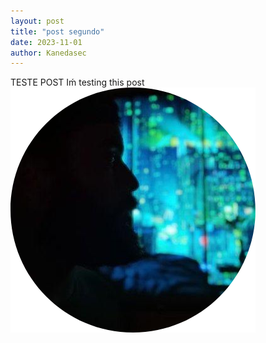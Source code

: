 ```yaml
---
layout: post
title: "post segundo"
date: 2023-11-01
author: Kanedasec
---
```


TESTE POST
Iḿ testing this post ![My test image](/assets/profile.png)
